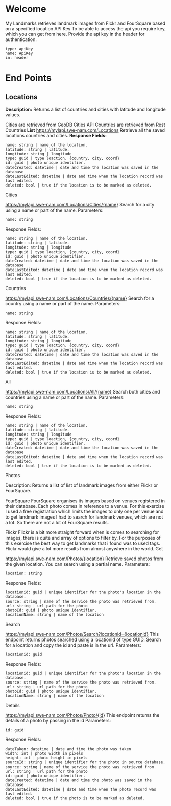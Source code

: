 
<h1>Welcome</h1>

My Landmarks retrieves landmark images from Fickr and FourSquare based on a specified location
API Key
To be able to access the api you require key, which you can get from here. Provide the api key in the header for authentication.

    type: apiKey
    name: ApiKey
    in: header


<h1>End Points</h1>
<h2>Locations</h2>

<b>Description:</b>
Returns a list of countries and cities with latitude and longitude values.

Cities are retrieved from GeoDB Cities API
Countries are retrieved from Rest Countries
<b>List</b>
https://mylapi.swe-nam.com/Locations
Retrieve all the saved locations countries and cities.
<b>Response Fields:</b>

    name: string | name of the location.
    latitude: string | latitude.
    longitude: string | longitude
    type: guid | type loaction, {country, city, coord}
    id: guid | photo unique identifier.
    dateCreated: datetime | date and time the location was saved in the database
    dateLastEdited: datetime | date and time when the location record was last edited.
    deleted: bool | true if the location is to be marked as deleted.

Cities

https://mylapi.swe-nam.com/Locations/Cities/{name}
Search for a city using a name or part of the name.
Parameters:

    name: string

Response Fields:

    name: string | name of the location.
    latitude: string | latitude.
    longitude: string | longitude
    type: guid | type loaction, {country, city, coord}
    id: guid | photo unique identifier.
    dateCreated: datetime | date and time the location was saved in the database
    dateLastEdited: datetime | date and time when the location record was last edited.
    deleted: bool | true if the location is to be marked as deleted.

Countries

https://mylapi.swe-nam.com/Locations/Countries/{name}
Search for a country using a name or part of the name.
Parameters:

    name: string

Response Fields:

    name: string | name of the location.
    latitude: string | latitude.
    longitude: string | longitude
    type: guid | type loaction, {country, city, coord}
    id: guid | photo unique identifier.
    dateCreated: datetime | date and time the location was saved in the database
    dateLastEdited: datetime | date and time when the location record was last edited.
    deleted: bool | true if the location is to be marked as deleted.

All

https://mylapi.swe-nam.com/Locations/All/{name}
Search both cities and countries using a name or part of the name.
Parameters:

    name: string

Response Fields:

    name: string | name of the location.
    latitude: string | latitude.
    longitude: string | longitude
    type: guid | type loaction, {country, city, coord}
    id: guid | photo unique identifier.
    dateCreated: datetime | date and time the location was saved in the database
    dateLastEdited: datetime | date and time when the location record was last edited.
    deleted: bool | true if the location is to be marked as deleted.

Photos

Description:
Returns a list of list of landmark images from either Flickr or FourSquare.

FourSquare
FourSquare organises its images based on venues registered in their database. Each photo comes in reference to a venue. For this exercise I used a free registration which limits the images to only one per venue and to get landmark images I had to search for landmark venues, which are not a lot. So there are not a lot of FourSquare results.

Flickr
Flickr is a bit more straight forward when is comes to searching for images, there is quite and array of options to filter by. For the purposes of this exercise the best way to get landmarks that i found was to used tags. Flickr would give a lot more results from almost anywhere in the world.
Get

https://mylapi.swe-nam.com/Photos/{location}
Retrieve saved photos from the given location. You can search using a partial name.
Parameters:

    location: string

Response Fields:

    locationid: guid | unique identifier for the photo's location in the database.
    source: string | name of the service the photo was retrieved from.
    url: string | url path for the photo
    photoId: guid | photo unique identifier.
    locationName: string | name of the location

Search

https://mylapi.swe-nam.com/Photos/Search?locationid={locationid}
This endpoint returns photos searched using a locationid of type GUID. Search for a location and copy the id and paste is in the url.
Parameters:

    locationid: guid

Response Fields:

    locationid: guid | unique identifier for the photo's location in the database.
    source: string | name of the service the photo was retrieved from.
    url: string | url path for the photo
    photoId: guid | photo unique identifier.
    locationName: string | name of the location

Details

https://mylapi.swe-nam.com/Photos/Photo/{id}
This endpoint returns the details of a photo by passing in the id
Parameters:

    id: guid

Response Fields:

    dateTaken: datetime | date and time the photo was taken
    width: int | photo width in pixels
    height: int | photo height in pixels
    sourceId: string | unique identifier for the photo in source database.
    source: string | name of the service the photo was retrieved from.
    url: string | url path for the photo
    id: guid | photo unique identifier.
    dateCreated: datetime | date and time the photo was saved in the database
    dateLastEdited: datetime | date and time when the photo record was last edited.
    deleted: bool | true if the photo is to be marked as deleted.
